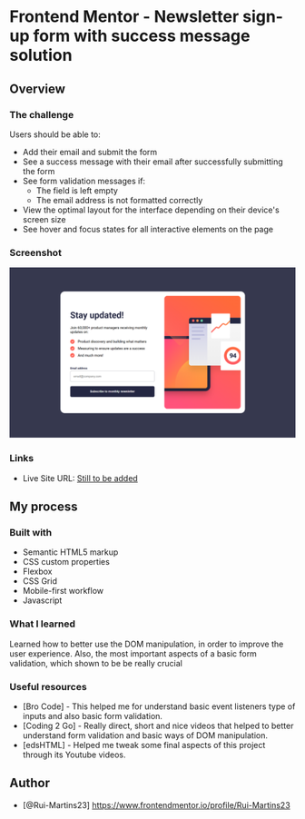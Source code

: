 # Frontend Mentor - Newsletter sign-up form with success message solution
## Overview
### The challenge

Users should be able to:

- Add their email and submit the form
- See a success message with their email after successfully submitting the form
- See form validation messages if:
  - The field is left empty
  - The email address is not formatted correctly
- View the optimal layout for the interface depending on their device's screen size
- See hover and focus states for all interactive elements on the page

### Screenshot

![Newsletter with sign-up form](image.png)

### Links

- Live Site URL: [Still to be added](https://your-live-site-url.com)

## My process
### Built with

- Semantic HTML5 markup
- CSS custom properties
- Flexbox
- CSS Grid
- Mobile-first workflow
- Javascript

### What I learned

Learned how to better use the DOM manipulation, in order to improve the user experience.
Also, the most important aspects of a basic form validation, which shown to be be really crucial

### Useful resources

- [Bro Code] - This helped me for understand basic event listeners type of inputs and also basic form validation.
- [Coding 2 Go] - Really direct, short and nice videos that helped to better understand form validation and basic ways of DOM manipulation.
- [edsHTML] - Helped me tweak some final aspects of this project through its Youtube videos.

## Author

- [@Rui-Martins23] https://www.frontendmentor.io/profile/Rui-Martins23
